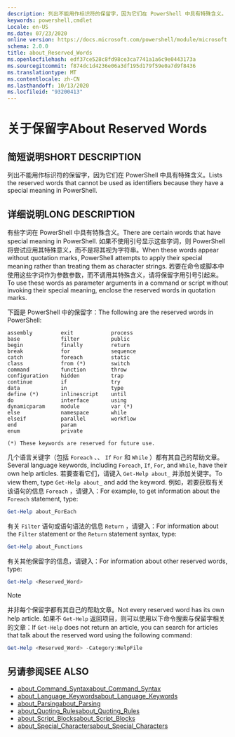 ```yaml
---
description: 列出不能用作标识符的保留字，因为它们在 PowerShell 中具有特殊含义。
keywords: powershell,cmdlet
Locale: en-US
ms.date: 07/23/2020
online version: https://docs.microsoft.com/powershell/module/microsoft.powershell.core/about/about_reserved_words?view=powershell-7.1&WT.mc_id=ps-gethelp
schema: 2.0.0
title: about_Reserved_Words
ms.openlocfilehash: edf37ce528c8fd98ce3ca7741a1a6c9e0443173a
ms.sourcegitcommit: f874dc1d4236e06a3df195d179f59e0a7d9f8436
ms.translationtype: MT
ms.contentlocale: zh-CN
ms.lasthandoff: 10/13/2020
ms.locfileid: "93200413"
---
```

# <a name="about-reserved-words"></a><span data-ttu-id="e02eb-104">关于保留字</span><span class="sxs-lookup"><span data-stu-id="e02eb-104">About Reserved Words</span></span>

## <a name="short-description"></a><span data-ttu-id="e02eb-105">简短说明</span><span class="sxs-lookup"><span data-stu-id="e02eb-105">SHORT DESCRIPTION</span></span>
<span data-ttu-id="e02eb-106">列出不能用作标识符的保留字，因为它们在 PowerShell 中具有特殊含义。</span><span class="sxs-lookup"><span data-stu-id="e02eb-106">Lists the reserved words that cannot be used as identifiers because they have a special meaning in PowerShell.</span></span>

## <a name="long-description"></a><span data-ttu-id="e02eb-107">详细说明</span><span class="sxs-lookup"><span data-stu-id="e02eb-107">LONG DESCRIPTION</span></span>

<span data-ttu-id="e02eb-108">有些字词在 PowerShell 中具有特殊含义。</span><span class="sxs-lookup"><span data-stu-id="e02eb-108">There are certain words that have special meaning in PowerShell.</span></span> <span data-ttu-id="e02eb-109">如果不使用引号显示这些字词，则 PowerShell 将尝试应用其特殊意义，而不是将其视为字符串。</span><span class="sxs-lookup"><span data-stu-id="e02eb-109">When these words appear without quotation marks, PowerShell attempts to apply their special meaning rather than treating them as character strings.</span></span> <span data-ttu-id="e02eb-110">若要在命令或脚本中使用这些字词作为参数参数，而不调用其特殊含义，请将保留字用引号引起来。</span><span class="sxs-lookup"><span data-stu-id="e02eb-110">To use these words as parameter arguments in a command or script without invoking their special meaning, enclose the reserved words in quotation marks.</span></span>

<span data-ttu-id="e02eb-111">下面是 PowerShell 中的保留字：</span><span class="sxs-lookup"><span data-stu-id="e02eb-111">The following are the reserved words in PowerShell:</span></span>

```
assembly         exit            process
base             filter          public
begin            finally         return
break            for             sequence
catch            foreach         static
class            from (*)        switch
command          function        throw
configuration    hidden          trap
continue         if              try
data             in              type
define (*)       inlinescript    until
do               interface       using
dynamicparam     module          var (*)
else             namespace       while
elseif           parallel        workflow
end              param
enum             private

(*) These keywords are reserved for future use.
```

<span data-ttu-id="e02eb-112">几个语言关键字（包括 `Foreach` 、、 `If` `For` 和 `While` ）都有其自己的帮助文章。</span><span class="sxs-lookup"><span data-stu-id="e02eb-112">Several language keywords, including `Foreach`, `If`, `For`, and `While`, have their own help articles.</span></span> <span data-ttu-id="e02eb-113">若要查看它们，请键入 `Get-Help about_` 并添加关键字。</span><span class="sxs-lookup"><span data-stu-id="e02eb-113">To view them, type `Get-Help about_` and add the keyword.</span></span> <span data-ttu-id="e02eb-114">例如，若要获取有关该语句的信息 `Foreach` ，请键入：</span><span class="sxs-lookup"><span data-stu-id="e02eb-114">For example, to get information about the `Foreach` statement, type:</span></span>

```powershell
Get-Help about_ForEach
```

<span data-ttu-id="e02eb-115">有关 `Filter` 语句或语句语法的信息 `Return` ，请键入：</span><span class="sxs-lookup"><span data-stu-id="e02eb-115">For information about the `Filter` statement or the `Return` statement syntax, type:</span></span>

```powershell
Get-Help about_Functions
```

<span data-ttu-id="e02eb-116">有关其他保留字的信息，请键入：</span><span class="sxs-lookup"><span data-stu-id="e02eb-116">For information about other reserved words, type:</span></span>

```powershell
Get-Help <Reserved_Word>
```

> [!NOTE]
> <span data-ttu-id="e02eb-117">并非每个保留字都有其自己的帮助文章。</span><span class="sxs-lookup"><span data-stu-id="e02eb-117">Not every reserved word has its own help article.</span></span> <span data-ttu-id="e02eb-118">如果不 `Get-Help` 返回项目，则可以使用以下命令搜索与保留字相关的文章：</span><span class="sxs-lookup"><span data-stu-id="e02eb-118">If `Get-Help` does not return an article, you can search for articles that talk about the reserved word using the following command:</span></span>
>
> ```powershell
> Get-Help <Reserved_Word> -Category:HelpFile
> ```

## <a name="see-also"></a><span data-ttu-id="e02eb-119">另请参阅</span><span class="sxs-lookup"><span data-stu-id="e02eb-119">SEE ALSO</span></span>

- [<span data-ttu-id="e02eb-120">about_Command_Syntax</span><span class="sxs-lookup"><span data-stu-id="e02eb-120">about_Command_Syntax</span></span>](about_Command_Syntax.md)
- [<span data-ttu-id="e02eb-121">about_Language_Keywords</span><span class="sxs-lookup"><span data-stu-id="e02eb-121">about_Language_Keywords</span></span>](about_Language_Keywords.md)
- [<span data-ttu-id="e02eb-122">about_Parsing</span><span class="sxs-lookup"><span data-stu-id="e02eb-122">about_Parsing</span></span>](about_Parsing.md)
- [<span data-ttu-id="e02eb-123">about_Quoting_Rules</span><span class="sxs-lookup"><span data-stu-id="e02eb-123">about_Quoting_Rules</span></span>](about_Quoting_Rules.md)
- [<span data-ttu-id="e02eb-124">about_Script_Blocks</span><span class="sxs-lookup"><span data-stu-id="e02eb-124">about_Script_Blocks</span></span>](about_Script_Blocks.md)
- [<span data-ttu-id="e02eb-125">about_Special_Characters</span><span class="sxs-lookup"><span data-stu-id="e02eb-125">about_Special_Characters</span></span>](about_Special_Characters.md)
